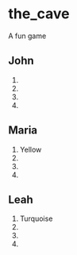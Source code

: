# the_cave
A fun game

## John

1.
2.
3.
4.

## Maria

1. Yellow
2.
3.
4.

## Leah

1. Turquoise
2.
3.
4.